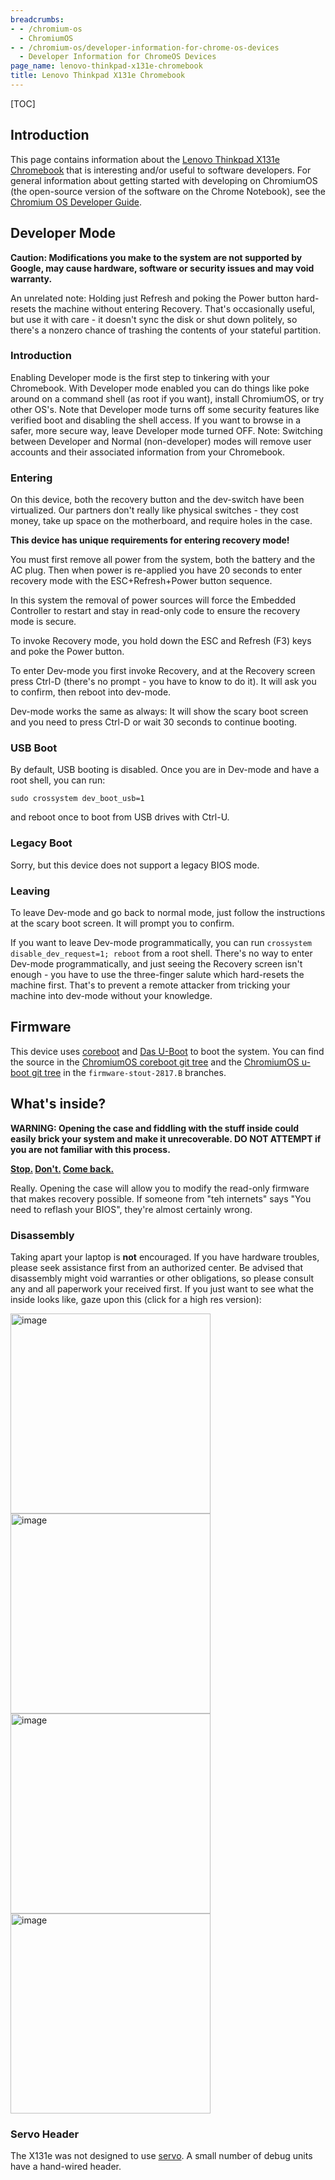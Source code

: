 ```yaml
---
breadcrumbs:
- - /chromium-os
  - ChromiumOS
- - /chromium-os/developer-information-for-chrome-os-devices
  - Developer Information for ChromeOS Devices
page_name: lenovo-thinkpad-x131e-chromebook
title: Lenovo Thinkpad X131e Chromebook
---
```


[TOC]

## Introduction

This page contains information about the [Lenovo Thinkpad X131e
Chromebook](http://www.google.com/intl/en/chrome/education/devices/lenovo-x131e-chromebook.html)
that is interesting and/or useful to software developers. For general
information about getting started with developing on ChromiumOS (the
open-source version of the software on the Chrome Notebook), see the [Chromium
OS Developer Guide](/chromium-os/developer-guide).

## Developer Mode

**Caution: Modifications you make to the system are not supported by Google, may
cause hardware, software or security issues and may void warranty.**

An unrelated note: Holding just Refresh and poking the Power button hard-resets
the machine without entering Recovery. That's occasionally useful, but use it
with care - it doesn't sync the disk or shut down politely, so there's a nonzero
chance of trashing the contents of your stateful partition.

### Introduction

Enabling Developer mode is the first step to tinkering with your Chromebook.
With Developer mode enabled you can do things like poke around on a command
shell (as root if you want), install ChromiumOS, or try other OS's. Note that
Developer mode turns off some security features like verified boot and disabling
the shell access. If you want to browse in a safer, more secure way, leave
Developer mode turned OFF. Note: Switching between Developer and Normal
(non-developer) modes will remove user accounts and their associated information
from your Chromebook.

### Entering

On this device, both the recovery button and the dev-switch have been
virtualized. Our partners don't really like physical switches - they cost money,
take up space on the motherboard, and require holes in the case.

**This device has unique requirements for entering recovery mode!**

You must first remove all power from the system, both the battery and the AC
plug. Then when power is re-applied you have 20 seconds to enter recovery mode
with the ESC+Refresh+Power button sequence.

In this system the removal of power sources will force the Embedded Controller
to restart and stay in read-only code to ensure the recovery mode is secure.

To invoke Recovery mode, you hold down the ESC and Refresh (F3) keys and poke
the Power button.

To enter Dev-mode you first invoke Recovery, and at the Recovery screen press
Ctrl-D (there's no prompt - you have to know to do it). It will ask you to
confirm, then reboot into dev-mode.

Dev-mode works the same as always: It will show the scary boot screen and you
need to press Ctrl-D or wait 30 seconds to continue booting.

### USB Boot

By default, USB booting is disabled. Once you are in Dev-mode and have a root
shell, you can run:

```none
sudo crossystem dev_boot_usb=1
```

and reboot once to boot from USB drives with Ctrl-U.

### Legacy Boot

Sorry, but this device does not support a legacy BIOS mode.

### Leaving

To leave Dev-mode and go back to normal mode, just follow the instructions at
the scary boot screen. It will prompt you to confirm.

If you want to leave Dev-mode programmatically, you can run `crossystem
disable_dev_request=1; reboot` from a root shell. There's no way to enter
Dev-mode programmatically, and just seeing the Recovery screen isn't enough -
you have to use the three-finger salute which hard-resets the machine first.
That's to prevent a remote attacker from tricking your machine into dev-mode
without your knowledge.

## Firmware

This device uses [coreboot](http://www.coreboot.org/) and [Das
U-Boot](http://www.denx.de/wiki/U-Boot) to boot the system. You can find the
source in the [ChromiumOS coreboot git
tree](https://chromium.googlesource.com/chromiumos/third_party/coreboot/+/firmware-stout-2817.B)
and the [ChromiumOS u-boot git
tree](https://chromium.googlesource.com/chromiumos/third_party/u-boot/+/firmware-stout-2817.B)
in the `firmware-stout-2817.B` branches.

## What's inside?

**WARNING: Opening the case and fiddling with the stuff inside could easily
brick your system and make it unrecoverable. DO NOT ATTEMPT if you are not
familiar with this process.**

**[Stop.](http://www.youtube.com/watch?feature=fvwp&NR=1&v=Fj3WBfRZ5Nc&t=0m31s)
[Don't.](http://www.youtube.com/watch?feature=fvwp&NR=1&v=Fj3WBfRZ5Nc&t=0m31s)
[Come
back.](http://www.youtube.com/watch?feature=fvwp&NR=1&v=Fj3WBfRZ5Nc&t=0m31s)**

Really. Opening the case will allow you to modify the read-only firmware that
makes recovery possible. If someone from "teh internets" says "You need to
reflash your BIOS", they're almost certainly wrong.

### Disassembly

Taking apart your laptop is **not** encouraged. If you have hardware troubles,
please seek assistance first from an authorized center. Be advised that
disassembly might void warranties or other obligations, so please consult any
and all paperwork your received first. If you just want to see what the inside
looks like, gaze upon this (click for a high res version):

[<img alt="image"
src="/chromium-os/developer-information-for-chrome-os-devices/lenovo-thinkpad-x131e-chromebook/stout-inside-top.jpg"
width=320>](/chromium-os/developer-information-for-chrome-os-devices/lenovo-thinkpad-x131e-chromebook/stout-inside-top.jpg)
[<img alt="image"
src="/chromium-os/developer-information-for-chrome-os-devices/lenovo-thinkpad-x131e-chromebook/stout-inside-bottom.jpg"
width=320>](/chromium-os/developer-information-for-chrome-os-devices/lenovo-thinkpad-x131e-chromebook/stout-inside-bottom.jpg)
[<img alt="image"
src="/chromium-os/developer-information-for-chrome-os-devices/lenovo-thinkpad-x131e-chromebook/stout-bare-top.jpg"
width=320>](/chromium-os/developer-information-for-chrome-os-devices/lenovo-thinkpad-x131e-chromebook/stout-bare-top.jpg)
[<img alt="image"
src="/chromium-os/developer-information-for-chrome-os-devices/lenovo-thinkpad-x131e-chromebook/stout-bare-bottom.jpg"
width=320>](/chromium-os/developer-information-for-chrome-os-devices/lenovo-thinkpad-x131e-chromebook/stout-bare-bottom.jpg)

### Servo Header

The X131e was not designed to use [servo](/chromium-os/servo). A small number of
debug units have a hand-wired header.
